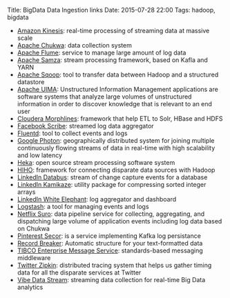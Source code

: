 Title: BigData Data Ingestion links
Date: 2015-07-28 22:00
Tags: hadoop, bigdata

- [Amazon Kinesis](http://aws.amazon.com/kinesis/): real-time processing of streaming data at massive scale
- [Apache Chukwa](http://incubator.apache.org/chukwa/): data collection system
- [Apache Flume](http://flume.apache.org/): service to manage large amount of log data
- [Apache Samza](http://samza.incubator.apache.org/): stream processing framework, based on Kafla and YARN
- [Apache Sqoop](http://sqoop.apache.org/): tool to transfer data between Hadoop and a structured datastore
- [Apache UIMA](https://uima.apache.org/): Unstructured Information Management applications are software systems that analyze large volumes of unstructured information in order to discover knowledge that is relevant to an end user
- [Cloudera Morphlines](https://github.com/cloudera/cdk/tree/master/cdk-morphlines): framework that help ETL to Solr, HBase and HDFS
- [Facebook Scribe](https://github.com/facebook/scribe): streamed log data aggregator
- [Fluentd](http://fluentd.org/): tool to collect events and logs
- [Google Photon](http://research.google.com/pubs/pub41318.html): geographically distributed system for joining multiple continuously flowing streams of data in real-time with high scalability and low latency
- [Heka](https://github.com/mozilla-services/heka): open source stream processing software system
- [HIHO](https://github.com/sonalgoyal/hiho): framework for connecting disparate data sources with Hadoop
- [LinkedIn Databus](http://data.linkedin.com/projects/databus): stream of change capture events for a database
- [LinkedIn Kamikaze](https://github.com/linkedin/kamikaze): utility package for compressing sorted integer arrays
- [LinkedIn White Elephant](https://github.com/linkedin/white-elephant): log aggregator and dashboard
- [Logstash](http://logstash.net): a tool for managing events and logs
- [Netflix Suro](https://github.com/Netflix/suro): data pipeline service for collecting, aggregating, and dispatching large volume of application events including log data based on Chukwa
- [Pinterest Secor](https://github.com/pinterest/secor): is a service implementing Kafka log persistance
- [Record Breaker](http://cloudera.github.io/RecordBreaker/): Automatic structure for your text-formatted data
- [TIBCO Enterprise Message Service](http://www.tibco.com/products/automation/enterprise-messaging/enterprise-message-service): standards-based messaging middleware
- [Twitter Zipkin](https://github.com/twitter/zipkin): distributed tracing system that helps us gather timing data for all the disparate services at Twitter
- [Vibe Data Stream](http://www.informatica.com/us/products/big-data/vibe-data-stream/): streaming data collection for real-time Big Data analytics


